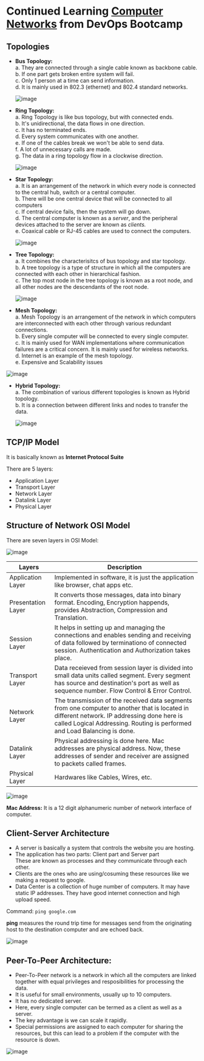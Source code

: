 # Continued Learning [Computer Networks](https://www.youtube.com/watch?v=IPvYjXCsTg8) from DevOps Bootcamp

## Topologies

- **Bus Topology:** <br/>
  a. They are connected through a single cable known as backbone cable.<br/>
  b. If one part gets broken entire system will fail. <br/>
  c. Only 1 person at a time can send information. <br/>
  d. It is mainly used in 802.3 (ethernet) and 802.4 standard networks.
  
  ![image](https://user-images.githubusercontent.com/74575612/151399039-ec286d6b-99d3-4b97-ae66-8df9cc0160c7.png)

  
- **Ring Topology:** <br/>
  a. Ring Topology is like bus topology, but with connected ends. <br/>
  b. It's unidirectional, the data flows in one direction. <br/>
  c. It has no terminated ends. <br/>
  d. Every system communicates with one another. <br/>
  e. If one of the cables break we won't be able to send data. <br/>
  f. A lot of unnecessary calls are made. <br/>
  g. The data in a ring topology flow in a clockwise direction.
  
  ![image](https://user-images.githubusercontent.com/74575612/151399571-87d95804-5218-46f7-9e2c-994ac278e012.png)

  
- **Star Topology:** <br/>
  a. It is an arrangement of the network in which every node is connected to the central hub, switch or a central computer. <br/>
  b. There will be one central device that will be connected to all computers <br/>
  c. If central device fails, then the system will go down. <br/>
  d. The central computer is known as a _server_, and the peripheral devices attached to the server are known as _clients._ <br/>
  e. Coaxical cable or RJ-45 cables are used to connect the computers. <br/>
  
  ![image](https://user-images.githubusercontent.com/74575612/151400158-40a2e57e-4865-4d10-97a6-4d305b8bb614.png)

- **Tree Topology:** <br/>
  a. It combines the characterisitcs of bus topology and star topology. <br/>
  b. A tree topology is a type of structure in which all the computers are connected with each other in hierarchical fashion. <br/>
  c. The top most node in the tree topology is known as a root node, and all other nodes are the descendants of the root node. <br/>
  
  ![image](https://user-images.githubusercontent.com/74575612/151400777-7fb41cba-c91a-42d6-8dcc-954ce44ac3f9.png)

- **Mesh Topology:** <br/>
  a. Mesh Topology is an arrangement of the network in which computers are interconnected with each other through various redundant connections. <br/>
  b. Every single computer will be connected to every single computer. <br/>
  c. It is mainly used for WAN implementations where communication failures are a critical concern. It is mainly used for wireless networks. <br/>
  d. Internet is an example of the mesh topology. <br/>
  e. Expensive and Scalability issues <br/>

![image](https://user-images.githubusercontent.com/74575612/151401537-134221c4-f6cd-4940-8470-dff60f78eb5a.png)

- **Hybrid Topology:** <br/>
  a. The combination of various different topologies is known as Hybrid topology. <br/>
  b. It is a connection between different links and nodes to transfer the data. <br/>
  
  ![image](https://user-images.githubusercontent.com/74575612/151401937-2b88d5c6-3bee-4d90-94a3-3e38bf70e9ee.png)

## TCP/IP Model
It is basically known as **Internet Protocol Suite** <br/>

There are 5 layers:
- Application Layer
- Transport Layer
- Network Layer
- Datalink Layer
- Physical Layer

## Structure of Network OSI Model
There are seven layers in OSI Model:

![image](https://user-images.githubusercontent.com/74575612/151403496-2d28ecce-f65f-473a-abdc-6d84ad8aed13.png)

| Layers             | Description |
| ------------------ | ----------- |
| Application Layer  | Implemented in software, it is just the application like browser, chat apps etc. |
| Presentation Layer | It converts those messages, data into binary format. Encoding, Encryption happends, provides Abstraction, Compression and Translation. |
| Session Layer      | It helps in setting up and managing the connections and enables sending and receiving of data followed by terminationo of connected session. Authentication and Authorization takes place. |
| Transport Layer    | Data receieved from session layer is divided into small data units called segment. Every segment has source and destination's port as well as sequence number. Flow Control & Error Control. |
| Network Layer      | The transmission of the received data segments from one computer to another that is located in different network. IP addressing  done here is called Logical Addressing. Routing is performed and Load Balancing is done. |
| Datalink Layer     | Physical addressing is done here. Mac addresses are physical address. Now, these addresses of sender and receiver are assigned to packets called frames. |
| Physical Layer     | Hardwares like Cables, Wires, etc. |

![image](https://user-images.githubusercontent.com/74575612/151405962-3de83226-de93-4582-b653-869fc1a7e4c1.png)

**Mac Address:** It is a 12 digit alphanumeric number of network interface of computer.

## Client-Server Architecture
- A server is basically a system that controls the website you are hosting.
- The application has two parts: Client part and Server part <br/>
  These are known as processes and they communicate through each other.
- Clients are the ones who are using/cosuming these resources like we making a request to google.
- Data Center is a collection of huge number of computers. It may have static IP addresses. They have good internet connection and high upload speed.

Command: `ping google.com`

**ping** measures the round trip time for messages send from the originating host to the destination computer and are echoed back.

![image](https://user-images.githubusercontent.com/74575612/151407044-1bc6b86b-f18d-4b9a-8960-501f9cce76ab.png)

## Peer-To-Peer Architecture:
- Peer-To-Peer network is a network in which all the computers are linked together with equal privileges and resposibilities for processing the data.
- It is useful for small environments, usually up to 10 computers.
- It has no dedicated server.
- Here, every single computer can be termed as a client as well as a server.
- The key advantage is we can scale it rapidly.
- Special permissions are assigned to each computer for sharing the resources, but this can lead to a problem if the computer with the resource is down.

![image](https://user-images.githubusercontent.com/74575612/151407582-043b0a38-7fe6-4818-95c1-cff4c00dd473.png)


